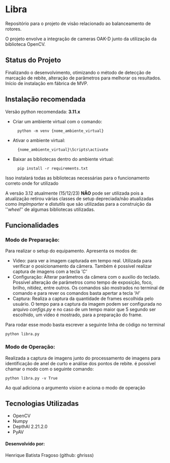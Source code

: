# Libra

Repositório para o projeto de visão relacionado ao balanceamento de rotores.

O projeto envolve a integração de cameras OAK-D junto da utilização da biblioteca OpenCV.

## Status do Projeto

Finalizando o desenvolvimento, otimizando o método de detecção de marcação de rebite, alteração de parâmetros para melhorar os resultados. Início de instalação em fábrica de MVP.

## Instalação recomendada

Versão python recomendada: **3.11.x**

* Criar um ambiente virtual com o comando: 
    
        python -m venv {nome_ambiente_virtual}

* Ativar o ambiente virtual:

        {nome_ambiente_virtual}\Scripts\activate

* Baixar as bibliotecas dentro do ambiente virtual: 
        
        pip install -r requirements.txt


Isso instalará todas as bibliotecas necessárias para o funcionamento correto onde for utilizado

A versão 3.12 atualmente (15/12/23) **NÃO** pode ser utilizada pois a atualização retirou várias classes de setup depreciada/não atualizadas como _ImpImporter_ e _distutils_ que são utilizadas para a construição da ''_wheel_'' de algumas bibliotecas utilizadas.

## Funcionalidades 

### Modo de Preparação:
Para realizar o setup do equipamento. Apresenta os modos de:
* Video: para ver a imagem capturada em tempo real. Utilizada para verificar o posicionamento da câmera. Também é possível realizar captura de imagens com a tecla _'C'_
* Configuração: Alterar parâmetros da câmera com o auxilio do teclado. Possível alteração de parâmetros como tempo de exposição, foco, brilho, nitidez, entre outros. Os comandos são mostrados no terminal de comando e para rever os comandos basta apertar a tecla _'H'_
* Captura: Realiza a captura da quantidade de frames escolhida pelo usuário. O tempo para a captura da imagem podem ser configurada no arquivo _configs.py_ e no caso de um tempo maior que 5 segundo ser escolhido, um vídeo é mostrado, para a preparação do frame.

Para rodar esse modo basta escrever a seguinte linha de código no terminal

    python libra.py

### Modo de Operação:
Realizada a captura de imagens junto do processamento de imagens para identificação de anel de curto e análise dos pontos de rebite. é possível chamar o modo com o seguinte comando:

    python libra.py -v True

Ao qual adiciona o argumento _vision_ e aciona o modo de operação

## Tecnologias Utilizadas
* OpenCV 
* Numpy
* DepthAI 2.21.2.0
* PyAV

#### Desenvolvido por:
Henrique Batista Fragoso (github: ghrisss)